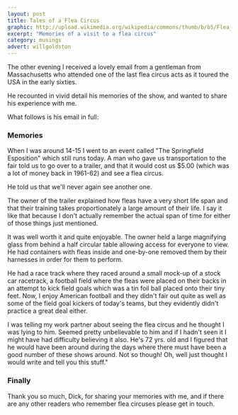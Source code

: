 ```yaml
---
layout: post
title: Tales of a Flea Circus
graphic: http://upload.wikimedia.org/wikipedia/commons/thumb/b/b5/Flea_circus.jpg/320px-Flea_circus.jpg
excerpt: "Memories of a visit to a flea circus"
category: musings
advert: willgoldston
---
```

The other evening I received a lovely email from a gentleman from Massachusetts who attended one of the last 
flea circus acts as it toured the USA in the early sixties. 

He recounted in vivid detail his memories of the show, and wanted to share his experience with me. 

What follows is his email in full:

### Memories
When I was around 14-15 I went to an event called "The Springfield Esposition" which still runs today. 
A man who gave us transportation to the fair told us to go over to a trailer, 
and that it would cost us $5.00 (which was a lot of money back in 1961-62) and see a flea circus. 
 
He told us that we'll never again see another one. 
 
The owner of the trailer explained how fleas have a very short life span and that their training takes proportionately a large amount of their life. 
I say it like that because I don't actually remember the actual span of time for either of those things just mentioned. 

It was well worth it and quite enjoyable. 
The owner held a large magnifying glass from behind a half circular table allowing access for everyone to view. 
He had containers with fleas inside and one-by-one removed them by their harnesses in order for them to perform. 

He had a race track where they raced around a small mock-up of a stock car racetrack, 
a football field where the fleas were placed on their backs in an attempt to kick field goals 
which was a tin foil ball placed onto their tiny feet. 
Now, I enjoy American football and they didn't fair out quite as well as some of the field goal kickers of today's teams, 
but they evidently didn't practice a great deal either.
 
I was telling my work partner about seeing the flea circus and he thought I was lying to him. 
Seemed pretty unbelievable to him and if I hadn't seen it I might have had difficulty believing it also. 
He's 72 yrs. old and I figured that he would have been around during the days where there must have been a good number of these shows around.  Not so though!   Oh, well just thought I would write and tell you this stuff."

### Finally
Thank you so much, Dick, for sharing your memories with me, and if there are any other readers who remember flea circuses 
please get in touch.
